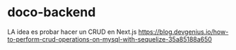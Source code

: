# doco-backend

LA idea es probar hacer un CRUD en Next.js
https://blog.devgenius.io/how-to-perform-crud-operations-on-mysql-with-sequelize-35a85188a650



